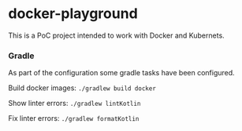 # docker-playground

This is a PoC project intended to work with Docker and Kubernets.

### Gradle
As part of the configuration some gradle tasks have been configured. 

Build docker images: ```./gradlew build docker```

Show linter errors: ```./gradlew lintKotlin```

Fix linter errors: ```./gradlew formatKotlin```
